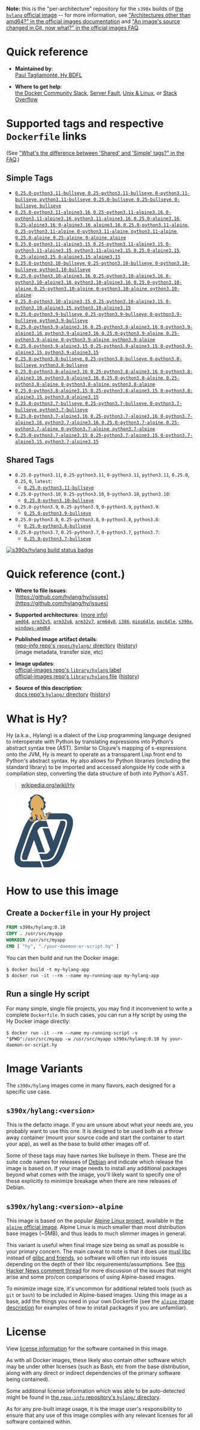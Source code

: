 <!--

********************************************************************************

WARNING:

    DO NOT EDIT "hylang/README.md"

    IT IS AUTO-GENERATED

    (from the other files in "hylang/" combined with a set of templates)

********************************************************************************

-->

**Note:** this is the "per-architecture" repository for the `s390x` builds of [the `hylang` official image](https://hub.docker.com/_/hylang) -- for more information, see ["Architectures other than amd64?" in the official images documentation](https://github.com/docker-library/official-images#architectures-other-than-amd64) and ["An image's source changed in Git, now what?" in the official images FAQ](https://github.com/docker-library/faq#an-images-source-changed-in-git-now-what).

# Quick reference

-	**Maintained by**:  
	[Paul Tagliamonte, Hy BDFL](https://github.com/hylang/hy)

-	**Where to get help**:  
	[the Docker Community Slack](https://dockr.ly/comm-slack), [Server Fault](https://serverfault.com/help/on-topic), [Unix & Linux](https://unix.stackexchange.com/help/on-topic), or [Stack Overflow](https://stackoverflow.com/help/on-topic)

# Supported tags and respective `Dockerfile` links

(See ["What's the difference between 'Shared' and 'Simple' tags?" in the FAQ](https://github.com/docker-library/faq#whats-the-difference-between-shared-and-simple-tags).)

## Simple Tags

-	[`0.25.0-python3.11-bullseye`, `0.25-python3.11-bullseye`, `0-python3.11-bullseye`, `python3.11-bullseye`, `0.25.0-bullseye`, `0.25-bullseye`, `0-bullseye`, `bullseye`](https://github.com/hylang/docker-hylang/blob/0d762b448e7daeaeddda1d1b8bfb71d3cea233bb/dockerfiles-generated/Dockerfile.python3.11-bullseye)
-	[`0.25.0-python3.11-alpine3.16`, `0.25-python3.11-alpine3.16`, `0-python3.11-alpine3.16`, `python3.11-alpine3.16`, `0.25.0-alpine3.16`, `0.25-alpine3.16`, `0-alpine3.16`, `alpine3.16`, `0.25.0-python3.11-alpine`, `0.25-python3.11-alpine`, `0-python3.11-alpine`, `python3.11-alpine`, `0.25.0-alpine`, `0.25-alpine`, `0-alpine`, `alpine`](https://github.com/hylang/docker-hylang/blob/0d762b448e7daeaeddda1d1b8bfb71d3cea233bb/dockerfiles-generated/Dockerfile.python3.11-alpine3.16)
-	[`0.25.0-python3.11-alpine3.15`, `0.25-python3.11-alpine3.15`, `0-python3.11-alpine3.15`, `python3.11-alpine3.15`, `0.25.0-alpine3.15`, `0.25-alpine3.15`, `0-alpine3.15`, `alpine3.15`](https://github.com/hylang/docker-hylang/blob/0d762b448e7daeaeddda1d1b8bfb71d3cea233bb/dockerfiles-generated/Dockerfile.python3.11-alpine3.15)
-	[`0.25.0-python3.10-bullseye`, `0.25-python3.10-bullseye`, `0-python3.10-bullseye`, `python3.10-bullseye`](https://github.com/hylang/docker-hylang/blob/0d762b448e7daeaeddda1d1b8bfb71d3cea233bb/dockerfiles-generated/Dockerfile.python3.10-bullseye)
-	[`0.25.0-python3.10-alpine3.16`, `0.25-python3.10-alpine3.16`, `0-python3.10-alpine3.16`, `python3.10-alpine3.16`, `0.25.0-python3.10-alpine`, `0.25-python3.10-alpine`, `0-python3.10-alpine`, `python3.10-alpine`](https://github.com/hylang/docker-hylang/blob/0d762b448e7daeaeddda1d1b8bfb71d3cea233bb/dockerfiles-generated/Dockerfile.python3.10-alpine3.16)
-	[`0.25.0-python3.10-alpine3.15`, `0.25-python3.10-alpine3.15`, `0-python3.10-alpine3.15`, `python3.10-alpine3.15`](https://github.com/hylang/docker-hylang/blob/0d762b448e7daeaeddda1d1b8bfb71d3cea233bb/dockerfiles-generated/Dockerfile.python3.10-alpine3.15)
-	[`0.25.0-python3.9-bullseye`, `0.25-python3.9-bullseye`, `0-python3.9-bullseye`, `python3.9-bullseye`](https://github.com/hylang/docker-hylang/blob/0d762b448e7daeaeddda1d1b8bfb71d3cea233bb/dockerfiles-generated/Dockerfile.python3.9-bullseye)
-	[`0.25.0-python3.9-alpine3.16`, `0.25-python3.9-alpine3.16`, `0-python3.9-alpine3.16`, `python3.9-alpine3.16`, `0.25.0-python3.9-alpine`, `0.25-python3.9-alpine`, `0-python3.9-alpine`, `python3.9-alpine`](https://github.com/hylang/docker-hylang/blob/0d762b448e7daeaeddda1d1b8bfb71d3cea233bb/dockerfiles-generated/Dockerfile.python3.9-alpine3.16)
-	[`0.25.0-python3.9-alpine3.15`, `0.25-python3.9-alpine3.15`, `0-python3.9-alpine3.15`, `python3.9-alpine3.15`](https://github.com/hylang/docker-hylang/blob/0d762b448e7daeaeddda1d1b8bfb71d3cea233bb/dockerfiles-generated/Dockerfile.python3.9-alpine3.15)
-	[`0.25.0-python3.8-bullseye`, `0.25-python3.8-bullseye`, `0-python3.8-bullseye`, `python3.8-bullseye`](https://github.com/hylang/docker-hylang/blob/0d762b448e7daeaeddda1d1b8bfb71d3cea233bb/dockerfiles-generated/Dockerfile.python3.8-bullseye)
-	[`0.25.0-python3.8-alpine3.16`, `0.25-python3.8-alpine3.16`, `0-python3.8-alpine3.16`, `python3.8-alpine3.16`, `0.25.0-python3.8-alpine`, `0.25-python3.8-alpine`, `0-python3.8-alpine`, `python3.8-alpine`](https://github.com/hylang/docker-hylang/blob/0d762b448e7daeaeddda1d1b8bfb71d3cea233bb/dockerfiles-generated/Dockerfile.python3.8-alpine3.16)
-	[`0.25.0-python3.8-alpine3.15`, `0.25-python3.8-alpine3.15`, `0-python3.8-alpine3.15`, `python3.8-alpine3.15`](https://github.com/hylang/docker-hylang/blob/0d762b448e7daeaeddda1d1b8bfb71d3cea233bb/dockerfiles-generated/Dockerfile.python3.8-alpine3.15)
-	[`0.25.0-python3.7-bullseye`, `0.25-python3.7-bullseye`, `0-python3.7-bullseye`, `python3.7-bullseye`](https://github.com/hylang/docker-hylang/blob/0d762b448e7daeaeddda1d1b8bfb71d3cea233bb/dockerfiles-generated/Dockerfile.python3.7-bullseye)
-	[`0.25.0-python3.7-alpine3.16`, `0.25-python3.7-alpine3.16`, `0-python3.7-alpine3.16`, `python3.7-alpine3.16`, `0.25.0-python3.7-alpine`, `0.25-python3.7-alpine`, `0-python3.7-alpine`, `python3.7-alpine`](https://github.com/hylang/docker-hylang/blob/0d762b448e7daeaeddda1d1b8bfb71d3cea233bb/dockerfiles-generated/Dockerfile.python3.7-alpine3.16)
-	[`0.25.0-python3.7-alpine3.15`, `0.25-python3.7-alpine3.15`, `0-python3.7-alpine3.15`, `python3.7-alpine3.15`](https://github.com/hylang/docker-hylang/blob/0d762b448e7daeaeddda1d1b8bfb71d3cea233bb/dockerfiles-generated/Dockerfile.python3.7-alpine3.15)

## Shared Tags

-	`0.25.0-python3.11`, `0.25-python3.11`, `0-python3.11`, `python3.11`, `0.25.0`, `0.25`, `0`, `latest`:
	-	[`0.25.0-python3.11-bullseye`](https://github.com/hylang/docker-hylang/blob/0d762b448e7daeaeddda1d1b8bfb71d3cea233bb/dockerfiles-generated/Dockerfile.python3.11-bullseye)
-	`0.25.0-python3.10`, `0.25-python3.10`, `0-python3.10`, `python3.10`:
	-	[`0.25.0-python3.10-bullseye`](https://github.com/hylang/docker-hylang/blob/0d762b448e7daeaeddda1d1b8bfb71d3cea233bb/dockerfiles-generated/Dockerfile.python3.10-bullseye)
-	`0.25.0-python3.9`, `0.25-python3.9`, `0-python3.9`, `python3.9`:
	-	[`0.25.0-python3.9-bullseye`](https://github.com/hylang/docker-hylang/blob/0d762b448e7daeaeddda1d1b8bfb71d3cea233bb/dockerfiles-generated/Dockerfile.python3.9-bullseye)
-	`0.25.0-python3.8`, `0.25-python3.8`, `0-python3.8`, `python3.8`:
	-	[`0.25.0-python3.8-bullseye`](https://github.com/hylang/docker-hylang/blob/0d762b448e7daeaeddda1d1b8bfb71d3cea233bb/dockerfiles-generated/Dockerfile.python3.8-bullseye)
-	`0.25.0-python3.7`, `0.25-python3.7`, `0-python3.7`, `python3.7`:
	-	[`0.25.0-python3.7-bullseye`](https://github.com/hylang/docker-hylang/blob/0d762b448e7daeaeddda1d1b8bfb71d3cea233bb/dockerfiles-generated/Dockerfile.python3.7-bullseye)

[![s390x/hylang build status badge](https://img.shields.io/jenkins/s/https/doi-janky.infosiftr.net/job/multiarch/job/s390x/job/hylang.svg?label=s390x/hylang%20%20build%20job)](https://doi-janky.infosiftr.net/job/multiarch/job/s390x/job/hylang/)

# Quick reference (cont.)

-	**Where to file issues**:  
	[https://github.com/hylang/hy/issues](https://github.com/hylang/hy/issues)

-	**Supported architectures**: ([more info](https://github.com/docker-library/official-images#architectures-other-than-amd64))  
	[`amd64`](https://hub.docker.com/r/amd64/hylang/), [`arm32v5`](https://hub.docker.com/r/arm32v5/hylang/), [`arm32v6`](https://hub.docker.com/r/arm32v6/hylang/), [`arm32v7`](https://hub.docker.com/r/arm32v7/hylang/), [`arm64v8`](https://hub.docker.com/r/arm64v8/hylang/), [`i386`](https://hub.docker.com/r/i386/hylang/), [`mips64le`](https://hub.docker.com/r/mips64le/hylang/), [`ppc64le`](https://hub.docker.com/r/ppc64le/hylang/), [`s390x`](https://hub.docker.com/r/s390x/hylang/), [`windows-amd64`](https://hub.docker.com/r/winamd64/hylang/)

-	**Published image artifact details**:  
	[repo-info repo's `repos/hylang/` directory](https://github.com/docker-library/repo-info/blob/master/repos/hylang) ([history](https://github.com/docker-library/repo-info/commits/master/repos/hylang))  
	(image metadata, transfer size, etc)

-	**Image updates**:  
	[official-images repo's `library/hylang` label](https://github.com/docker-library/official-images/issues?q=label%3Alibrary%2Fhylang)  
	[official-images repo's `library/hylang` file](https://github.com/docker-library/official-images/blob/master/library/hylang) ([history](https://github.com/docker-library/official-images/commits/master/library/hylang))

-	**Source of this description**:  
	[docs repo's `hylang/` directory](https://github.com/docker-library/docs/tree/master/hylang) ([history](https://github.com/docker-library/docs/commits/master/hylang))

# What is Hy?

Hy (a.k.a., Hylang) is a dialect of the Lisp programming language designed to interoperate with Python by translating expressions into Python's abstract syntax tree (AST). Similar to Clojure's mapping of s-expressions onto the JVM, Hy is meant to operate as a transparent Lisp front end to Python's abstract syntax. Hy also allows for Python libraries (including the standard library) to be imported and accessed alongside Hy code with a compilation step, converting the data structure of both into Python's AST.

> [wikipedia.org/wiki/Hy](https://en.wikipedia.org/wiki/Hy)

![logo](https://raw.githubusercontent.com/docker-library/docs/c097f38c6ee48cd13456df8cd853a9d806fff429/hylang/logo.png)

# How to use this image

## Create a `Dockerfile` in your Hy project

```dockerfile
FROM s390x/hylang:0.10
COPY . /usr/src/myapp
WORKDIR /usr/src/myapp
CMD [ "hy", "./your-daemon-or-script.hy" ]
```

You can then build and run the Docker image:

```console
$ docker build -t my-hylang-app
$ docker run -it --rm --name my-running-app my-hylang-app
```

## Run a single Hy script

For many simple, single file projects, you may find it inconvenient to write a complete `Dockerfile`. In such cases, you can run a Hy script by using the Hy Docker image directly:

```console
$ docker run -it --rm --name my-running-script -v "$PWD":/usr/src/myapp -w /usr/src/myapp s390x/hylang:0.10 hy your-daemon-or-script.hy
```

# Image Variants

The `s390x/hylang` images come in many flavors, each designed for a specific use case.

## `s390x/hylang:<version>`

This is the defacto image. If you are unsure about what your needs are, you probably want to use this one. It is designed to be used both as a throw away container (mount your source code and start the container to start your app), as well as the base to build other images off of.

Some of these tags may have names like bullseye in them. These are the suite code names for releases of [Debian](https://wiki.debian.org/DebianReleases) and indicate which release the image is based on. If your image needs to install any additional packages beyond what comes with the image, you'll likely want to specify one of these explicitly to minimize breakage when there are new releases of Debian.

## `s390x/hylang:<version>-alpine`

This image is based on the popular [Alpine Linux project](https://alpinelinux.org), available in [the `alpine` official image](https://hub.docker.com/_/alpine). Alpine Linux is much smaller than most distribution base images (~5MB), and thus leads to much slimmer images in general.

This variant is useful when final image size being as small as possible is your primary concern. The main caveat to note is that it does use [musl libc](https://musl.libc.org) instead of [glibc and friends](https://www.etalabs.net/compare_libcs.html), so software will often run into issues depending on the depth of their libc requirements/assumptions. See [this Hacker News comment thread](https://news.ycombinator.com/item?id=10782897) for more discussion of the issues that might arise and some pro/con comparisons of using Alpine-based images.

To minimize image size, it's uncommon for additional related tools (such as `git` or `bash`) to be included in Alpine-based images. Using this image as a base, add the things you need in your own Dockerfile (see the [`alpine` image description](https://hub.docker.com/_/alpine/) for examples of how to install packages if you are unfamiliar).

# License

View [license information](https://github.com/hylang/hy/blob/master/LICENSE) for the software contained in this image.

As with all Docker images, these likely also contain other software which may be under other licenses (such as Bash, etc from the base distribution, along with any direct or indirect dependencies of the primary software being contained).

Some additional license information which was able to be auto-detected might be found in [the `repo-info` repository's `hylang/` directory](https://github.com/docker-library/repo-info/tree/master/repos/hylang).

As for any pre-built image usage, it is the image user's responsibility to ensure that any use of this image complies with any relevant licenses for all software contained within.
